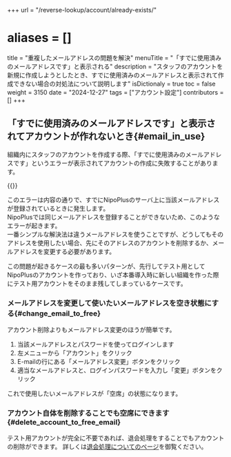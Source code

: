 +++
url = "/reverse-lookup/account/already-exists/"
# aliases = []
title = "重複したメールアドレスの問題を解決"
menuTitle = "「すでに使用済みのメールアドレスです」と表示される"
description = "スタッフのアカウントを新規に作成しようとしたとき、すでに使用済みのメールアドレスと表示されて作成できない場合の対処法について説明します"
isDictionaly = true
toc = false
weight = 3150
date = "2024-12-27"
tags = ["アカウント設定"]
contributors = []
+++

## 「すでに使用済みのメールアドレスです」と表示されてアカウントが作れないとき{#email_in_use}

組織内にスタッフのアカウントを作成する際、「すでに使用済みのメールアドレスです」というエラーが表示されてアカウントの作成に失敗することがあります。

{{<iTablet filename="img/alreadyexists" msg="エラーが起きてアカウントが作れない場合はどうすればいいの？" alice="question">}}

このエラーは内容の通りで、すでにNipoPlusのサーバ上に当該メールアドレスが登録されているときに発生します。  
NipoPlusでは同じメールアドレスを登録することができないため、このようなエラーが起きます。  
一番シンプルな解決法は違うメールアドレスを使うことですが、どうしてもそのアドレスを使用したい場合、先にそのアドレスのアカウントを削除するか、メールアドレスを変更する必要があります。

この問題が起きるケースの最も多いパターンが、先行してテスト用としてNipoPlusのアカウントを作っており、いざ本番導入時に新しい組織を作った際にテスト用アカウントをそのまま残してしまっているケースです。

### メールアドレスを変更して使いたいメールアドレスを空き状態にする{#change_email_to_free}

アカウント削除よりもメールアドレス変更のほうが簡単です。

1. 当該メールアドレスとパスワードを使ってログインします
2. 左メニューから「アカウント」をクリック
3. E-mailの行にある「メールアドレス変更」ボタンをクリック
4. 適当なメールアドレスと、ログインパスワードを入力し「変更」ボタンをクリック

これで使用したいメールアドレスが「空席」の状態になります。

### アカウント自体を削除することでも空席にできます{#delete_account_to_free_email}

テスト用アカウントが完全に不要であれば、退会処理をすることでもアカウントの削除ができます。
詳しくは[退会処理についてのページ](/docs/manual/utils/org/)を御覧ください。
